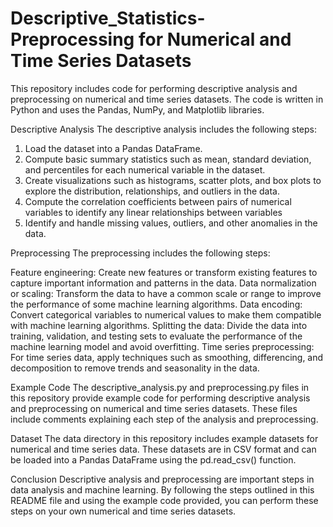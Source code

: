 # Descriptive_Statistics-Preprocessing for Numerical and Time Series Datasets
This repository includes code for performing descriptive analysis and preprocessing on numerical and time series datasets. The code is written in Python and uses the Pandas, NumPy, and Matplotlib libraries.

Descriptive Analysis
The descriptive analysis includes the following steps:
1. Load the dataset into a Pandas DataFrame.
2. Compute basic summary statistics such as mean, standard deviation, and percentiles for each numerical variable in the dataset.
3. Create visualizations such as histograms, scatter plots, and box plots to explore the distribution, relationships, and outliers in the data.
4. Compute the correlation coefficients between pairs of numerical variables to identify any linear relationships between variables
5. Identify and handle missing values, outliers, and other anomalies in the data.

Preprocessing
The preprocessing includes the following steps:

Feature engineering: Create new features or transform existing features to capture important information and patterns in the data.
Data normalization or scaling: Transform the data to have a common scale or range to improve the performance of some machine learning algorithms.
Data encoding: Convert categorical variables to numerical values to make them compatible with machine learning algorithms.
Splitting the data: Divide the data into training, validation, and testing sets to evaluate the performance of the machine learning model and avoid overfitting.
Time series preprocessing: For time series data, apply techniques such as smoothing, differencing, and decomposition to remove trends and seasonality in the data.

Example Code
The descriptive_analysis.py and preprocessing.py files in this repository provide example code for performing descriptive analysis and preprocessing on numerical and time series datasets. These files include comments explaining each step of the analysis and preprocessing.

Dataset
The data directory in this repository includes example datasets for numerical and time series data. These datasets are in CSV format and can be loaded into a Pandas DataFrame using the pd.read_csv() function.

Conclusion
Descriptive analysis and preprocessing are important steps in data analysis and machine learning. By following the steps outlined in this README file and using the example code provided, you can perform these steps on your own numerical and time series datasets.
